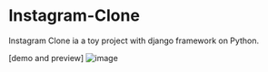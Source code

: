 # Instagram-Clone
Instagram Clone ia a toy project with django framework on Python.

[demo and preview]
![image](https://github.com/user-attachments/assets/49f71d22-cef8-4262-a805-167a6420faaa)
